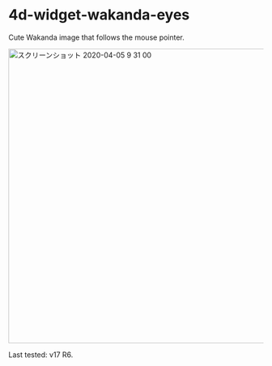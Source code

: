 4d-widget-wakanda-eyes
======================

Cute Wakanda image that follows the mouse pointer.

<img width="582" alt="スクリーンショット 2020-04-05 9 31 00" src="https://user-images.githubusercontent.com/1725068/78464103-3defb580-7720-11ea-9af3-c143873339a6.png">

Last tested: v17 R6.

